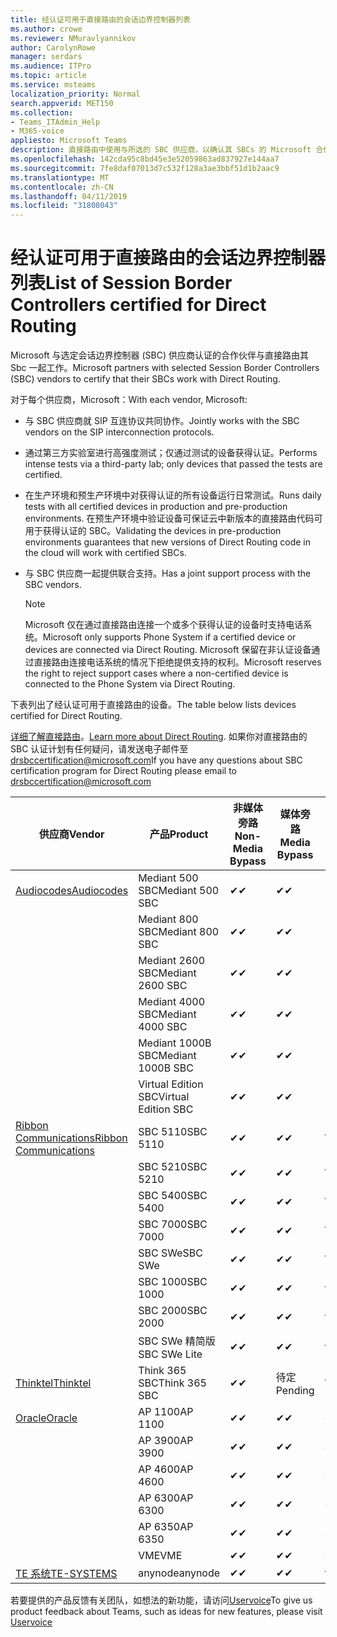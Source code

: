 ```yaml
---
title: 经认证可用于直接路由的会话边界控制器列表
ms.author: crowe
ms.reviewer: NMuravlyannikov
author: CarolynRowe
manager: serdars
ms.audience: ITPro
ms.topic: article
ms.service: msteams
localization_priority: Normal
search.appverid: MET150
ms.collection:
- Teams_ITAdmin_Help
- M365-voice
appliesto: Microsoft Teams
description: 直接路由中使用与所选的 SBC 供应商，以确认其 SBCs 的 Microsoft 合作伙伴。
ms.openlocfilehash: 142cda95c8bd45e3e52059863ad837927e144aa7
ms.sourcegitcommit: 7fe8daf07013d7c532f128a3ae3bbf51d1b2aac9
ms.translationtype: MT
ms.contentlocale: zh-CN
ms.lasthandoff: 04/11/2019
ms.locfileid: "31808043"
---
```

# <a name="list-of-session-border-controllers-certified-for-direct-routing"></a><span data-ttu-id="7e63d-103">经认证可用于直接路由的会话边界控制器列表</span><span class="sxs-lookup"><span data-stu-id="7e63d-103">List of Session Border Controllers certified for Direct Routing</span></span>

<span data-ttu-id="7e63d-104">Microsoft 与选定会话边界控制器 (SBC) 供应商认证的合作伙伴与直接路由其 Sbc 一起工作。</span><span class="sxs-lookup"><span data-stu-id="7e63d-104">Microsoft partners with selected Session Border Controllers (SBC) vendors to certify that their SBCs work with Direct Routing.</span></span> 

<span data-ttu-id="7e63d-105">对于每个供应商，Microsoft：</span><span class="sxs-lookup"><span data-stu-id="7e63d-105">With each vendor, Microsoft:</span></span> 

- <span data-ttu-id="7e63d-106">与 SBC 供应商就 SIP 互连协议共同协作。</span><span class="sxs-lookup"><span data-stu-id="7e63d-106">Jointly works with the SBC vendors on the SIP interconnection protocols.</span></span>
- <span data-ttu-id="7e63d-107">通过第三方实验室进行高强度测试；仅通过测试的设备获得认证。</span><span class="sxs-lookup"><span data-stu-id="7e63d-107">Performs intense tests via a third-party lab; only devices that passed the tests are certified.</span></span> 
- <span data-ttu-id="7e63d-108">在生产环境和预生产环境中对获得认证的所有设备运行日常测试。</span><span class="sxs-lookup"><span data-stu-id="7e63d-108">Runs daily tests with all certified devices in production and pre-production environments.</span></span> <span data-ttu-id="7e63d-109">在预生产环境中验证设备可保证云中新版本的直接路由代码可用于获得认证的 SBC。</span><span class="sxs-lookup"><span data-stu-id="7e63d-109">Validating the devices in pre-production environments guarantees that new versions of Direct Routing code in the cloud will work with certified SBCs.</span></span> 
- <span data-ttu-id="7e63d-110">与 SBC 供应商一起提供联合支持。</span><span class="sxs-lookup"><span data-stu-id="7e63d-110">Has a joint support process with the SBC vendors.</span></span>


  > [!NOTE]
  > <span data-ttu-id="7e63d-111">Microsoft 仅在通过直接路由连接一个或多个获得认证的设备时支持电话系统。</span><span class="sxs-lookup"><span data-stu-id="7e63d-111">Microsoft only supports Phone System if a certified device or devices are connected via Direct Routing.</span></span> <span data-ttu-id="7e63d-112">Microsoft 保留在非认证设备通过直接路由连接电话系统的情况下拒绝提供支持的权利。</span><span class="sxs-lookup"><span data-stu-id="7e63d-112">Microsoft reserves the right to reject support cases where a non-certified device is connected to the Phone System via Direct Routing.</span></span> 

<span data-ttu-id="7e63d-113">下表列出了经认证可用于直接路由的设备。</span><span class="sxs-lookup"><span data-stu-id="7e63d-113">The table below lists devices certified for Direct Routing.</span></span> 

<span data-ttu-id="7e63d-114">[详细了解直接路由](https://aka.ms/dr)。</span><span class="sxs-lookup"><span data-stu-id="7e63d-114">[Learn more about Direct Routing](https://aka.ms/dr).</span></span> <span data-ttu-id="7e63d-115">如果你对直接路由的 SBC 认证计划有任何疑问，请发送电子邮件至 drsbccertification@microsoft.com</span><span class="sxs-lookup"><span data-stu-id="7e63d-115">If you have any questions about SBC certification program for Direct Routing please email to drsbccertification@microsoft.com</span></span>


|                                                       <span data-ttu-id="7e63d-116">供应商</span><span class="sxs-lookup"><span data-stu-id="7e63d-116">Vendor</span></span>                                                        |       <span data-ttu-id="7e63d-117">产品</span><span class="sxs-lookup"><span data-stu-id="7e63d-117">Product</span></span>       | <span data-ttu-id="7e63d-118">非媒体旁路</span><span class="sxs-lookup"><span data-stu-id="7e63d-118">Non-Media Bypass</span></span> | <span data-ttu-id="7e63d-119">媒体旁路</span><span class="sxs-lookup"><span data-stu-id="7e63d-119">Media Bypass</span></span> | <span data-ttu-id="7e63d-120">软件版本</span><span class="sxs-lookup"><span data-stu-id="7e63d-120">Software Version</span></span> |
|---------------------------------------------------------------------------------------------------------------------|---------------------|------------------|--------------|------------------|
| [<span data-ttu-id="7e63d-121">Audiocodes</span><span class="sxs-lookup"><span data-stu-id="7e63d-121">Audiocodes</span></span>](https://www.audiocodes.com/solutions-products/products/products-for-microsoft-365/direct-routing-for-microsoft-teams) |   <span data-ttu-id="7e63d-122">Mediant 500 SBC</span><span class="sxs-lookup"><span data-stu-id="7e63d-122">Mediant 500 SBC</span></span>   |     <span data-ttu-id="7e63d-123">&#10004;</span><span class="sxs-lookup"><span data-stu-id="7e63d-123">&#10004;</span></span>     |   <span data-ttu-id="7e63d-124">&#10004;</span><span class="sxs-lookup"><span data-stu-id="7e63d-124">&#10004;</span></span>    |  <span data-ttu-id="7e63d-125">7.20A.250.003</span><span class="sxs-lookup"><span data-stu-id="7e63d-125">7.20A.250.003</span></span>   |
|                                                                                                                     |   <span data-ttu-id="7e63d-126">Mediant 800 SBC</span><span class="sxs-lookup"><span data-stu-id="7e63d-126">Mediant 800 SBC</span></span>   |     <span data-ttu-id="7e63d-127">&#10004;</span><span class="sxs-lookup"><span data-stu-id="7e63d-127">&#10004;</span></span>     |   <span data-ttu-id="7e63d-128">&#10004;</span><span class="sxs-lookup"><span data-stu-id="7e63d-128">&#10004;</span></span>     |  <span data-ttu-id="7e63d-129">7.20A.250.003</span><span class="sxs-lookup"><span data-stu-id="7e63d-129">7.20A.250.003</span></span>   |
|                                                                                                                     |  <span data-ttu-id="7e63d-130">Mediant 2600 SBC</span><span class="sxs-lookup"><span data-stu-id="7e63d-130">Mediant 2600 SBC</span></span>   |     <span data-ttu-id="7e63d-131">&#10004;</span><span class="sxs-lookup"><span data-stu-id="7e63d-131">&#10004;</span></span>     |   <span data-ttu-id="7e63d-132">&#10004;</span><span class="sxs-lookup"><span data-stu-id="7e63d-132">&#10004;</span></span>    |  <span data-ttu-id="7e63d-133">7.20A.250.003</span><span class="sxs-lookup"><span data-stu-id="7e63d-133">7.20A.250.003</span></span>   |
|                                                                                                                     |  <span data-ttu-id="7e63d-134">Mediant 4000 SBC</span><span class="sxs-lookup"><span data-stu-id="7e63d-134">Mediant 4000 SBC</span></span>   |     <span data-ttu-id="7e63d-135">&#10004;</span><span class="sxs-lookup"><span data-stu-id="7e63d-135">&#10004;</span></span>     |   <span data-ttu-id="7e63d-136">&#10004;</span><span class="sxs-lookup"><span data-stu-id="7e63d-136">&#10004;</span></span>     |  <span data-ttu-id="7e63d-137">7.20A.250.003</span><span class="sxs-lookup"><span data-stu-id="7e63d-137">7.20A.250.003</span></span>   |
|                                                                                                                     | <span data-ttu-id="7e63d-138">Mediant 1000B SBC</span><span class="sxs-lookup"><span data-stu-id="7e63d-138">Mediant 1000B  SBC</span></span>  |     <span data-ttu-id="7e63d-139">&#10004;</span><span class="sxs-lookup"><span data-stu-id="7e63d-139">&#10004;</span></span>     |   <span data-ttu-id="7e63d-140">&#10004;</span><span class="sxs-lookup"><span data-stu-id="7e63d-140">&#10004;</span></span>     |  <span data-ttu-id="7e63d-141">7.20A.250.003</span><span class="sxs-lookup"><span data-stu-id="7e63d-141">7.20A.250.003</span></span>   |
|                                                                                                                     | <span data-ttu-id="7e63d-142">Virtual Edition SBC</span><span class="sxs-lookup"><span data-stu-id="7e63d-142">Virtual Edition SBC</span></span> |     <span data-ttu-id="7e63d-143">&#10004;</span><span class="sxs-lookup"><span data-stu-id="7e63d-143">&#10004;</span></span>     |   <span data-ttu-id="7e63d-144">&#10004;</span><span class="sxs-lookup"><span data-stu-id="7e63d-144">&#10004;</span></span>     |  <span data-ttu-id="7e63d-145">7.20A.250.003</span><span class="sxs-lookup"><span data-stu-id="7e63d-145">7.20A.250.003</span></span>  |
|  [<span data-ttu-id="7e63d-146">Ribbon Communications</span><span class="sxs-lookup"><span data-stu-id="7e63d-146">Ribbon Communications</span></span>](https://ribboncommunications.com/solutions/enterprise-solutions/microsoft-skype-business)  |      <span data-ttu-id="7e63d-147">SBC 5110</span><span class="sxs-lookup"><span data-stu-id="7e63d-147">SBC 5110</span></span>       |     <span data-ttu-id="7e63d-148">&#10004;</span><span class="sxs-lookup"><span data-stu-id="7e63d-148">&#10004;</span></span>     |   <span data-ttu-id="7e63d-149">&#10004;</span><span class="sxs-lookup"><span data-stu-id="7e63d-149">&#10004;</span></span>    |       <span data-ttu-id="7e63d-150">V6.2</span><span class="sxs-lookup"><span data-stu-id="7e63d-150">V6.2</span></span>       |
|                                                                                                                     |      <span data-ttu-id="7e63d-151">SBC 5210</span><span class="sxs-lookup"><span data-stu-id="7e63d-151">SBC 5210</span></span>       |     <span data-ttu-id="7e63d-152">&#10004;</span><span class="sxs-lookup"><span data-stu-id="7e63d-152">&#10004;</span></span>     |  <span data-ttu-id="7e63d-153">&#10004;</span><span class="sxs-lookup"><span data-stu-id="7e63d-153">&#10004;</span></span>    |       <span data-ttu-id="7e63d-154">V6.2</span><span class="sxs-lookup"><span data-stu-id="7e63d-154">V6.2</span></span>       |
|                                                                                                                     |      <span data-ttu-id="7e63d-155">SBC 5400</span><span class="sxs-lookup"><span data-stu-id="7e63d-155">SBC 5400</span></span>       |     <span data-ttu-id="7e63d-156">&#10004;</span><span class="sxs-lookup"><span data-stu-id="7e63d-156">&#10004;</span></span>     |   <span data-ttu-id="7e63d-157">&#10004;</span><span class="sxs-lookup"><span data-stu-id="7e63d-157">&#10004;</span></span>   |       <span data-ttu-id="7e63d-158">V6.2</span><span class="sxs-lookup"><span data-stu-id="7e63d-158">V6.2</span></span>       |
|                                                                                                                     |      <span data-ttu-id="7e63d-159">SBC 7000</span><span class="sxs-lookup"><span data-stu-id="7e63d-159">SBC 7000</span></span>       |     <span data-ttu-id="7e63d-160">&#10004;</span><span class="sxs-lookup"><span data-stu-id="7e63d-160">&#10004;</span></span>     |   <span data-ttu-id="7e63d-161">&#10004;</span><span class="sxs-lookup"><span data-stu-id="7e63d-161">&#10004;</span></span>    |       <span data-ttu-id="7e63d-162">V6.2</span><span class="sxs-lookup"><span data-stu-id="7e63d-162">V6.2</span></span>       |
|                                                                                                                     |       <span data-ttu-id="7e63d-163">SBC SWe</span><span class="sxs-lookup"><span data-stu-id="7e63d-163">SBC SWe</span></span>       |     <span data-ttu-id="7e63d-164">&#10004;</span><span class="sxs-lookup"><span data-stu-id="7e63d-164">&#10004;</span></span>     |   <span data-ttu-id="7e63d-165">&#10004;</span><span class="sxs-lookup"><span data-stu-id="7e63d-165">&#10004;</span></span>   |       <span data-ttu-id="7e63d-166">V6.2</span><span class="sxs-lookup"><span data-stu-id="7e63d-166">V6.2</span></span>       |
|                                                                                                                     |      <span data-ttu-id="7e63d-167">SBC 1000</span><span class="sxs-lookup"><span data-stu-id="7e63d-167">SBC 1000</span></span>       |     <span data-ttu-id="7e63d-168">&#10004;</span><span class="sxs-lookup"><span data-stu-id="7e63d-168">&#10004;</span></span>     |   <span data-ttu-id="7e63d-169">&#10004;</span><span class="sxs-lookup"><span data-stu-id="7e63d-169">&#10004;</span></span>    |      <span data-ttu-id="7e63d-170">v8.0.1</span><span class="sxs-lookup"><span data-stu-id="7e63d-170">v8.0.1</span></span>     |
|                                                                                                                     |      <span data-ttu-id="7e63d-171">SBC 2000</span><span class="sxs-lookup"><span data-stu-id="7e63d-171">SBC 2000</span></span>       |     <span data-ttu-id="7e63d-172">&#10004;</span><span class="sxs-lookup"><span data-stu-id="7e63d-172">&#10004;</span></span>     |   <span data-ttu-id="7e63d-173">&#10004;</span><span class="sxs-lookup"><span data-stu-id="7e63d-173">&#10004;</span></span>   |     <span data-ttu-id="7e63d-174">v8.0.1</span><span class="sxs-lookup"><span data-stu-id="7e63d-174">v8.0.1</span></span>     |
|                                                                                                                     |    <span data-ttu-id="7e63d-175">SBC SWe 精简版</span><span class="sxs-lookup"><span data-stu-id="7e63d-175">SBC SWe Lite</span></span>     |     <span data-ttu-id="7e63d-176">&#10004;</span><span class="sxs-lookup"><span data-stu-id="7e63d-176">&#10004;</span></span>     |  <span data-ttu-id="7e63d-177">&#10004;</span><span class="sxs-lookup"><span data-stu-id="7e63d-177">&#10004;</span></span>    |      <span data-ttu-id="7e63d-178">v8.0.1</span><span class="sxs-lookup"><span data-stu-id="7e63d-178">v8.0.1</span></span>    |
|                     [<span data-ttu-id="7e63d-179">Thinktel</span><span class="sxs-lookup"><span data-stu-id="7e63d-179">Thinktel</span></span>](https://www.thinktel.ca/services/think-365/think-365-overview/)                      |    <span data-ttu-id="7e63d-180">Think 365 SBC</span><span class="sxs-lookup"><span data-stu-id="7e63d-180">Think 365 SBC</span></span>    |     <span data-ttu-id="7e63d-181">&#10004;</span><span class="sxs-lookup"><span data-stu-id="7e63d-181">&#10004;</span></span>     |   <span data-ttu-id="7e63d-182">待定</span><span class="sxs-lookup"><span data-stu-id="7e63d-182">Pending</span></span>    |       <span data-ttu-id="7e63d-183">V1.4</span><span class="sxs-lookup"><span data-stu-id="7e63d-183">V1.4</span></span>       |
|                     [<span data-ttu-id="7e63d-184">Oracle</span><span class="sxs-lookup"><span data-stu-id="7e63d-184">Oracle</span></span>](https://www.oracle.com/industries/communications/enterprise-session-border-controller/microsoft.html)                      |    <span data-ttu-id="7e63d-185">AP 1100</span><span class="sxs-lookup"><span data-stu-id="7e63d-185">AP 1100</span></span>      |    <span data-ttu-id="7e63d-186">&#10004;</span><span class="sxs-lookup"><span data-stu-id="7e63d-186">&#10004;</span></span>     |    <span data-ttu-id="7e63d-187">&#10004;</span><span class="sxs-lookup"><span data-stu-id="7e63d-187">&#10004;</span></span>    |   <span data-ttu-id="7e63d-188">8.3.0.0.1</span><span class="sxs-lookup"><span data-stu-id="7e63d-188">8.3.0.0.1</span></span> |
|                                                                                                                    |    <span data-ttu-id="7e63d-189">AP 3900</span><span class="sxs-lookup"><span data-stu-id="7e63d-189">AP 3900</span></span>           |    <span data-ttu-id="7e63d-190">&#10004;</span><span class="sxs-lookup"><span data-stu-id="7e63d-190">&#10004;</span></span>     |    <span data-ttu-id="7e63d-191">&#10004;</span><span class="sxs-lookup"><span data-stu-id="7e63d-191">&#10004;</span></span>   |   <span data-ttu-id="7e63d-192">8.3.0.0.1</span><span class="sxs-lookup"><span data-stu-id="7e63d-192">8.3.0.0.1</span></span>  | 
|                                                                                                                    |      <span data-ttu-id="7e63d-193">AP 4600</span><span class="sxs-lookup"><span data-stu-id="7e63d-193">AP 4600</span></span>         |    <span data-ttu-id="7e63d-194">&#10004;</span><span class="sxs-lookup"><span data-stu-id="7e63d-194">&#10004;</span></span>   |    <span data-ttu-id="7e63d-195">&#10004;</span><span class="sxs-lookup"><span data-stu-id="7e63d-195">&#10004;</span></span>     |     <span data-ttu-id="7e63d-196">8.3.0.0.1</span><span class="sxs-lookup"><span data-stu-id="7e63d-196">8.3.0.0.1</span></span>  |
|                                                                                                                    |      <span data-ttu-id="7e63d-197">AP 6300</span><span class="sxs-lookup"><span data-stu-id="7e63d-197">AP 6300</span></span>         |    <span data-ttu-id="7e63d-198">&#10004;</span><span class="sxs-lookup"><span data-stu-id="7e63d-198">&#10004;</span></span>   |    <span data-ttu-id="7e63d-199">&#10004;</span><span class="sxs-lookup"><span data-stu-id="7e63d-199">&#10004;</span></span>     |     <span data-ttu-id="7e63d-200">8.3.0.0.1</span><span class="sxs-lookup"><span data-stu-id="7e63d-200">8.3.0.0.1</span></span>  |
|                                                                                                                   |      <span data-ttu-id="7e63d-201">AP 6350</span><span class="sxs-lookup"><span data-stu-id="7e63d-201">AP 6350</span></span>           |    <span data-ttu-id="7e63d-202">&#10004;</span><span class="sxs-lookup"><span data-stu-id="7e63d-202">&#10004;</span></span>   |    <span data-ttu-id="7e63d-203">&#10004;</span><span class="sxs-lookup"><span data-stu-id="7e63d-203">&#10004;</span></span>    |     <span data-ttu-id="7e63d-204">8.3.0.0.1</span><span class="sxs-lookup"><span data-stu-id="7e63d-204">8.3.0.0.1</span></span>  |                                             
|                                                                                                                    |      <span data-ttu-id="7e63d-205">VME</span><span class="sxs-lookup"><span data-stu-id="7e63d-205">VME</span></span>           |    <span data-ttu-id="7e63d-206">&#10004;</span><span class="sxs-lookup"><span data-stu-id="7e63d-206">&#10004;</span></span>    |    <span data-ttu-id="7e63d-207">&#10004;</span><span class="sxs-lookup"><span data-stu-id="7e63d-207">&#10004;</span></span>    |     <span data-ttu-id="7e63d-208">8.3.0.0.1</span><span class="sxs-lookup"><span data-stu-id="7e63d-208">8.3.0.0.1</span></span>   |
|                     [<span data-ttu-id="7e63d-209">TE 系统</span><span class="sxs-lookup"><span data-stu-id="7e63d-209">TE-SYSTEMS</span></span>](https://www.anynode.de/anynode-and-microsoft-teams/)                               |     <span data-ttu-id="7e63d-210">anynode</span><span class="sxs-lookup"><span data-stu-id="7e63d-210">anynode</span></span>         |     <span data-ttu-id="7e63d-211">&#10004;</span><span class="sxs-lookup"><span data-stu-id="7e63d-211">&#10004;</span></span>   |  <span data-ttu-id="7e63d-212">&#10004;</span><span class="sxs-lookup"><span data-stu-id="7e63d-212">&#10004;</span></span>   |      <span data-ttu-id="7e63d-213">v3.16.2</span><span class="sxs-lookup"><span data-stu-id="7e63d-213">v3.16.2</span></span>      |

<span data-ttu-id="7e63d-214">若要提供的产品反馈有关团队，如想法的新功能，请访问[Uservoice](https://microsoftteams.uservoice.com)</span><span class="sxs-lookup"><span data-stu-id="7e63d-214">To give us product feedback about Teams, such as ideas for new features, please visit [Uservoice](https://microsoftteams.uservoice.com)</span></span>
